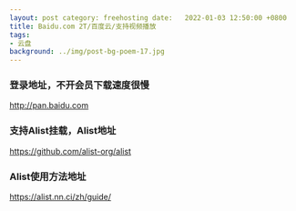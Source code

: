 ```yaml
---
layout: post category: freehosting date:   2022-01-03 12:50:00 +0800
title: Baidu.com 2T/百度云/支持视频播放
tags:
- 云盘
background: ../img/post-bg-poem-17.jpg
---
```




### 登录地址，不开会员下载速度很慢<br>
http://pan.baidu.com

### 支持Alist挂载，Alist地址<br>
https://github.com/alist-org/alist

### Alist使用方法地址<br>
https://alist.nn.ci/zh/guide/
